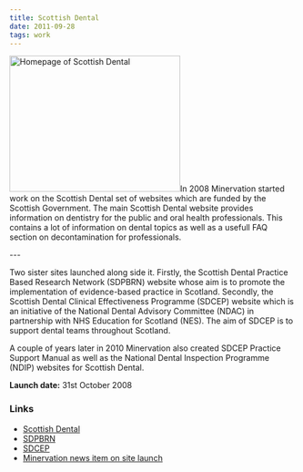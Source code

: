 ```yaml
---
title: Scottish Dental
date: 2011-09-28
tags: work
---
```

<p><img src="/assets/images/sd.png" alt="Homepage of Scottish Dental" width="300" height="239" />In 2008 Minervation started work on the Scottish Dental set of websites which are funded by the Scottish Government. The main Scottish Dental website provides information on dentistry for the public and oral health professionals. This contains a lot of information on dental topics as well as a usefull FAQ section on decontamination for professionals.</p>
---

<p>Two sister sites launched along side it. Firstly, the Scottish Dental Practice Based Research Network (SDPBRN) website whose aim is to promote the implementation of evidence-based practice in Scotland. Secondly, the Scottish Dental Clinical Effectiveness Programme (SDCEP) website which is an initiative of the National Dental Advisory Committee (NDAC) in partnership with NHS Education for Scotland (NES). The aim of SDCEP is to support dental teams throughout Scotland.</p>
<p>A couple of years later in 2010 Minervation also created SDCEP Practice Support Manual as well as the National Dental Inspection Programme (NDIP) websites for Scottish Dental.</p>
<p><strong>Launch date:</strong> 31st October 2008</p>
<h3>Links</h3>
<ul>
<li><a href="http://www.scottishdental.org/">Scottish Dental</a></li>
<li><a href="http://www.sdpbrn.org.uk/">SDPBRN</a></li>
<li><a href="http://www.sdcep.org.uk/">SDCEP</a></li>
<li><a href="http://www.minervation.com/new-flagship-website-for-dentistry-in-scotland/">Minervation news item on site launch</a></li>
</ul>